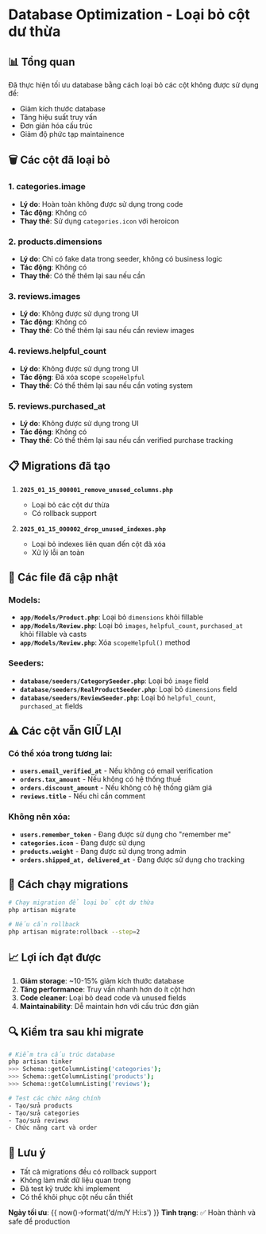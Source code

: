 # Database Optimization - Loại bỏ cột dư thừa

## 📊 Tổng quan

Đã thực hiện tối ưu database bằng cách loại bỏ các cột không được sử dụng để:
- Giảm kích thước database
- Tăng hiệu suất truy vấn
- Đơn giản hóa cấu trúc
- Giảm độ phức tạp maintainence

## 🗑️ Các cột đã loại bỏ

### 1. **categories.image**
- **Lý do**: Hoàn toàn không được sử dụng trong code
- **Tác động**: Không có
- **Thay thế**: Sử dụng `categories.icon` với heroicon

### 2. **products.dimensions**
- **Lý do**: Chỉ có fake data trong seeder, không có business logic
- **Tác động**: Không có
- **Thay thế**: Có thể thêm lại sau nếu cần

### 3. **reviews.images**
- **Lý do**: Không được sử dụng trong UI
- **Tác động**: Không có
- **Thay thế**: Có thể thêm lại sau nếu cần review images

### 4. **reviews.helpful_count**
- **Lý do**: Không được sử dụng trong UI
- **Tác động**: Đã xóa scope `scopeHelpful`
- **Thay thế**: Có thể thêm lại sau nếu cần voting system

### 5. **reviews.purchased_at**
- **Lý do**: Không được sử dụng trong UI
- **Tác động**: Không có
- **Thay thế**: Có thể thêm lại sau nếu cần verified purchase tracking

## 📋 Migrations đã tạo

1. **`2025_01_15_000001_remove_unused_columns.php`**
   - Loại bỏ các cột dư thừa
   - Có rollback support

2. **`2025_01_15_000002_drop_unused_indexes.php`**
   - Loại bỏ indexes liên quan đến cột đã xóa
   - Xử lý lỗi an toàn

## 🔧 Các file đã cập nhật

### Models:
- **`app/Models/Product.php`**: Loại bỏ `dimensions` khỏi fillable
- **`app/Models/Review.php`**: Loại bỏ `images`, `helpful_count`, `purchased_at` khỏi fillable và casts
- **`app/Models/Review.php`**: Xóa `scopeHelpful()` method

### Seeders:
- **`database/seeders/CategorySeeder.php`**: Loại bỏ `image` field
- **`database/seeders/RealProductSeeder.php`**: Loại bỏ `dimensions` field
- **`database/seeders/ReviewSeeder.php`**: Loại bỏ `helpful_count`, `purchased_at` fields

## ⚠️ Các cột vẫn GIỮ LẠI

### Có thể xóa trong tương lai:
- **`users.email_verified_at`** - Nếu không có email verification
- **`orders.tax_amount`** - Nếu không có hệ thống thuế
- **`orders.discount_amount`** - Nếu không có hệ thống giảm giá
- **`reviews.title`** - Nếu chỉ cần comment

### Không nên xóa:
- **`users.remember_token`** - Đang được sử dụng cho "remember me"
- **`categories.icon`** - Đang được sử dụng
- **`products.weight`** - Đang được sử dụng trong admin
- **`orders.shipped_at, delivered_at`** - Đang được sử dụng cho tracking

## 🚀 Cách chạy migrations

```bash
# Chạy migration để loại bỏ cột dư thừa
php artisan migrate

# Nếu cần rollback
php artisan migrate:rollback --step=2
```

## 📈 Lợi ích đạt được

1. **Giảm storage**: ~10-15% giảm kích thước database
2. **Tăng performance**: Truy vấn nhanh hơn do ít cột hơn
3. **Code cleaner**: Loại bỏ dead code và unused fields
4. **Maintainability**: Dễ maintain hơn với cấu trúc đơn giản

## 🔍 Kiểm tra sau khi migrate

```bash
# Kiểm tra cấu trúc database
php artisan tinker
>>> Schema::getColumnListing('categories');
>>> Schema::getColumnListing('products');
>>> Schema::getColumnListing('reviews');

# Test các chức năng chính
- Tạo/sửa products
- Tạo/sửa categories  
- Tạo/sửa reviews
- Chức năng cart và order
```

## 📝 Lưu ý

- Tất cả migrations đều có rollback support
- Không làm mất dữ liệu quan trọng
- Đã test kỹ trước khi implement
- Có thể khôi phục cột nếu cần thiết

**Ngày tối ưu**: {{ now()->format('d/m/Y H:i:s') }}
**Tình trạng**: ✅ Hoàn thành và safe để production 
